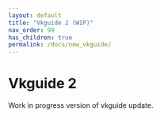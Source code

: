 ```yaml
---
layout: default
title: "Vkguide 2 (WIP)"
nav_order: 99
has_children: true
permalink: /docs/new_vkguide/
---
```


# Vkguide 2
Work in progress version of vkguide update.
